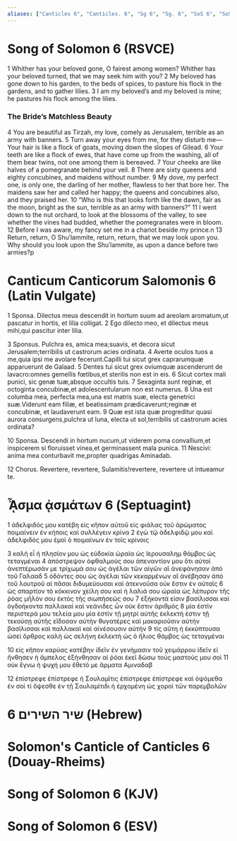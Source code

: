 ```yaml
---
aliases: ["Canticles 6", "Canticles. 6", "Sg 6", "Sg. 6", "SoS 6", "SoS. 6", "Song 6", "Song. 6"]
---
```



# Song of Solomon 6 (RSVCE)

1 Whither has your beloved gone, O fairest among women? Whither has your beloved turned, that we may seek him with you?
2 My beloved has gone down to his garden, to the beds of spices, to pasture his flock in the gardens, and to gather lilies.
3 I am my beloved’s and my beloved is mine; he pastures his flock among the lilies.
### The Bride’s Matchless Beauty
4 You are beautiful as Tirzah, my love, comely as Jerusalem, terrible as an army with banners.
5 Turn away your eyes from me, for they disturb me— Your hair is like a flock of goats, moving down the slopes of Gilead.
6 Your teeth are like a flock of ewes, that have come up from the washing, all of them bear twins, not one among them is bereaved.
7 Your cheeks are like halves of a pomegranate behind your veil.
8 There are sixty queens and eighty concubines, and maidens without number.
9 My dove, my perfect one, is only one, the darling of her mother, flawless to her that bore her. The maidens saw her and called her happy; the queens and concubines also, and they praised her.
10 “Who is this that looks forth like the dawn, fair as the moon, bright as the sun, terrible as an army with banners?”
11 I went down to the nut orchard, to look at the blossoms of the valley, to see whether the vines had budded, whether the pomegranates were in bloom.
12 Before I was aware, my fancy set me in a chariot beside my prince.n
13 Return, return, O Shuʹlammite, return, return, that we may look upon you. Why should you look upon the Shuʹlammite, as upon a dance before two armies?p


# Canticum Canticorum Salomonis 6 (Latin Vulgate)

1 Sponsa. Dilectus meus descendit in hortum suum ad areolam aromatum,ut pascatur in hortis, et lilia colligat.
2 Ego dilecto meo, et dilectus meus mihi,qui pascitur inter lilia.

3 Sponsus. Pulchra es, amica mea;suavis, et decora sicut Jerusalem;terribilis ut castrorum acies ordinata.
4 Averte oculos tuos a me,quia ipsi me avolare fecerunt.Capilli tui sicut grex caprarumquæ apparuerunt de Galaad.
5 Dentes tui sicut grex oviumquæ ascenderunt de lavacro:omnes gemellis fœtibus,et sterilis non est in eis.
6 Sicut cortex mali punici, sic genæ tuæ,absque occultis tuis.
7 Sexaginta sunt reginæ, et octoginta concubinæ,et adolescentularum non est numerus.
8 Una est columba mea, perfecta mea,una est matris suæ, electa genetrici suæ.Viderunt eam filiæ, et beatissimam prædicaverunt;reginæ et concubinæ, et laudaverunt eam.
9 Quæ est ista quæ progreditur quasi aurora consurgens,pulchra ut luna, electa ut sol,terribilis ut castrorum acies ordinata?

10 Sponsa. Descendi in hortum nucum,ut viderem poma convallium,et inspicerem si floruisset vinea,et germinassent mala punica.
11 Nescivi: anima mea conturbavit me,propter quadrigas Aminadab.

12 Chorus. Revertere, revertere, Sulamitis!revertere, revertere ut intueamur te.


# ᾎσμα ᾀσμάτων 6 (Septuagint)

1 ἀδελφιδός μου κατέβη εἰς κῆπον αὐτοῦ εἰς φιάλας τοῦ ἀρώματος ποιμαίνειν ἐν κήποις καὶ συλλέγειν κρίνα
2 ἐγὼ τῷ ἀδελφιδῷ μου καὶ ἀδελφιδός μου ἐμοὶ ὁ ποιμαίνων ἐν τοῖς κρίνοις

3 καλὴ εἶ ἡ πλησίον μου ὡς εὐδοκία ὡραία ὡς Ιερουσαλημ θάμβος ὡς τεταγμέναι
4 ἀπόστρεψον ὀφθαλμούς σου ἀπεναντίον μου ὅτι αὐτοὶ ἀνεπτέρωσάν με τρίχωμά σου ὡς ἀγέλαι τῶν αἰγῶν αἳ ἀνεφάνησαν ἀπὸ τοῦ Γαλααδ
5 ὀδόντες σου ὡς ἀγέλαι τῶν κεκαρμένων αἳ ἀνέβησαν ἀπὸ τοῦ λουτροῦ αἱ πᾶσαι διδυμεύουσαι καὶ ἀτεκνοῦσα οὐκ ἔστιν ἐν αὐταῖς
6 ὡς σπαρτίον τὸ κόκκινον χείλη σου καὶ ἡ λαλιά σου ὡραία ὡς λέπυρον τῆς ῥόας μῆλόν σου ἐκτὸς τῆς σιωπήσεώς σου
7 ἑξήκοντά εἰσιν βασίλισσαι καὶ ὀγδοήκοντα παλλακαί καὶ νεάνιδες ὧν οὐκ ἔστιν ἀριθμός
8 μία ἐστὶν περιστερά μου τελεία μου μία ἐστὶν τῇ μητρὶ αὐτῆς ἐκλεκτή ἐστιν τῇ τεκούσῃ αὐτῆς εἴδοσαν αὐτὴν θυγατέρες καὶ μακαριοῦσιν αὐτήν βασίλισσαι καὶ παλλακαὶ καὶ αἰνέσουσιν αὐτήν
9 τίς αὕτη ἡ ἐκκύπτουσα ὡσεὶ ὄρθρος καλὴ ὡς σελήνη ἐκλεκτὴ ὡς ὁ ἥλιος θάμβος ὡς τεταγμέναι

10 εἰς κῆπον καρύας κατέβην ἰδεῖν ἐν γενήμασιν τοῦ χειμάρρου ἰδεῖν εἰ ἤνθησεν ἡ ἄμπελος ἐξήνθησαν αἱ ῥόαι ἐκεῖ δώσω τοὺς μαστούς μου σοί
11 οὐκ ἔγνω ἡ ψυχή μου ἔθετό με ἅρματα Αμιναδαβ

12 ἐπίστρεφε ἐπίστρεφε ἡ Σουλαμῖτις ἐπίστρεφε ἐπίστρεφε καὶ ὀψόμεθα ἐν σοί τί ὄψεσθε ἐν τῇ Σουλαμίτιδι ἡ ἐρχομένη ὡς χοροὶ τῶν παρεμβολῶν


# 6 שיר השירים (Hebrew)


# Solomon's Canticle of Canticles 6 (Douay-Rheims)


# Song of Solomon 6 (KJV)


# Song of Solomon 6 (ESV)

